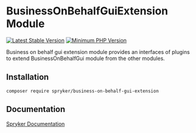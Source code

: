 # BusinessOnBehalfGuiExtension Module
[![Latest Stable Version](https://poser.pugx.org/spryker/business-on-behalf-gui-extension/v/stable.svg)](https://packagist.org/packages/spryker/business-on-behalf-gui-extension)
[![Minimum PHP Version](https://img.shields.io/badge/php-%3E%3D%208.1-8892BF.svg)](https://php.net/)

Business on behalf gui extension module provides an interfaces of plugins to extend BusinessOnBehalfGui module from the other modules.

## Installation

```
composer require spryker/business-on-behalf-gui-extension
```

## Documentation

[Spryker Documentation](https://docs.spryker.com)
